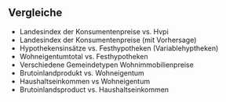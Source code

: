 ## Vergleiche

* Landesindex der Konsumentenpreise vs. Hvpi
* Landesindex der Konsumentenpreise (mit Vorhersage)
* Hypothekensinsätze vs. Festhypotheken (Variablehyptheken)
* Wohneigentumtotal vs. Festhypotheken 
* Verschiedene Gemeindetypen Wohnimmobilienpreise
* Brutoinlandprodukt vs. Wohneigentum
* Haushaltseinkommen vs Wohneigentum
* Brutoinlandsproduct vs. Haushaltseinkommen
